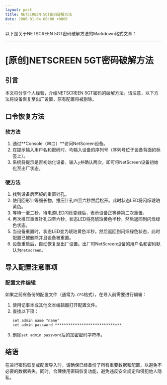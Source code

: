 ```yaml
---
layout: post
title: NETSCREEN 5GT密码破解方法
date: 2006-01-04 00:00 +0000
---
```

以下是关于NETSCREEN 5GT密码破解方法的Markdown格式文章：

---
# [原创]NETSCREEN 5GT密码破解方法

## 引言
本文将分享个人经验，介绍NETSCREEN 5GT密码的破解方法。请注意，以下方法将设备恢复至出厂设置，原有配置将被删除。

## 口令恢复方法

### 软方法
1. 通过**Console（串口）**访问NetScreen设备。
2. 在提示输入用户名和密码时，均输入设备的序列号（序列号位于设备背面的标签上）。
3. 系统将提示是否初始化设备，输入`y`并确认两次，即可将NetScreen设备初始化至出厂状态。

### 硬方法
1. 找到设备后面板的重置针孔。
2. 使用回形针等细长物，推压针孔四至六秒然后松开。此时状态LED将闪烁琥珀黄色。
3. 等待一至二秒，待电源LED闪烁变绿后，表示设备正等待第二次重置。
4. 再次推压重置针孔四至六秒，状态LED将亮琥珀黄色半秒，然后返回到闪烁绿色状态。
5. 当设备重置时，状态LED变为琥珀黄色半秒，然后返回到闪烁绿色状态，此时配置已被删除并且设备被重置。
6. 设备重启后，自动恢复至出厂设置。出厂时NetScreen设备的用户名和密码默认为`netscreen`。

## 导入配置注意事项

### 配置文件编辑
如果之前有备份的配置文件（通常为`.CFG`格式），在导入前需要进行编辑：

1. 使用记事本或其他文本编辑器打开配置文件。
2. 查找以下项：
   ```plaintext
   set admin name "name"
   set admin password ***************************+**
   ```
3. 删除`set admin password`后的加密密码字符串。

## 结语
在进行密码恢复或配置导入时，请确保已经备份了所有重要数据和配置，以避免不必要的数据丢失。同时，合理使用密码恢复功能，避免违反安全规定和侵犯他人隐私。
